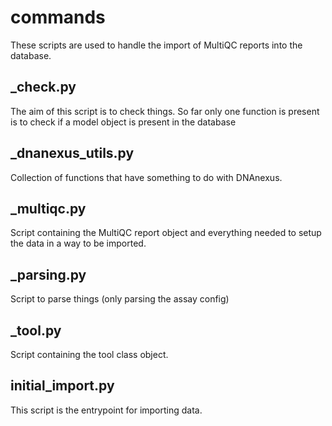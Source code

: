 # commands

These scripts are used to handle the import of MultiQC reports into the database.

## _check.py

The aim of this script is to check things. So far only one function is present is to check if a model object is present in the database

## _dnanexus_utils.py

Collection of functions that have something to do with DNAnexus.

## _multiqc.py

Script containing the MultiQC report object and everything needed to setup the data in a way to be imported.

## _parsing.py

Script to parse things (only parsing the assay config)

## _tool.py

Script containing the tool class object.

## initial_import.py

This script is the entrypoint for importing data.
